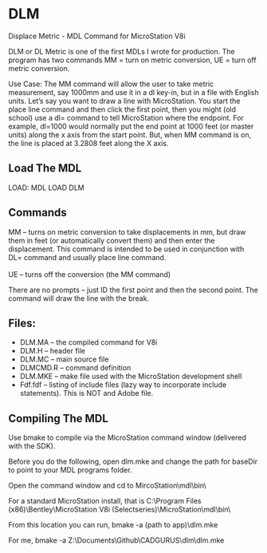 # DLM
Displace Metric - MDL Command for MicroStation V8i

<p>
DLM or DL Metric is one of the first MDLs I wrote for production. The program has two commands MM = turn on metric conversion, UE = turn off metric conversion.
</p>
<p>
Use Case: The MM command will allow the user to take metric measurement, say 1000mm and use it in a dl key-in, but in a file with English units. Let’s say you want to draw a line with MicroStation. You start the place line command and then click the first point, then you might (old school) use a dl= command to tell MicroStation where the endpoint. For example, dl=1000 would normally put the end point at 1000 feet (or master units) along the x axis from the start point. But, when MM command is on, the line is placed at 3.2808 feet along the X axis. 
</p>

## Load The MDL

<p>
LOAD: MDL LOAD DLM<br>
</p>

## Commands
<p>
MM – turns on metric conversion to take displacements in mm, but draw them in feet (or automatically convert them) and then enter the displacement. This command is intended to be used in conjunction with DL= command and usually place line command.
<br><br>
UE – turns off the conversion (the MM command) 
</p>
<p>
There are no prompts – just ID the first point and then the second point. The command will draw the line with the break.
</p>

## Files:
<ul>
<li>DLM.MA – the compiled command for V8i</li>
<li>DLM.H – header file</li>
<li>DLM.MC – main source file</li>
<li>DLMCMD.R – command definition</li>
<li>DLM.MKE – make file used with the MicroStation development shell</li>
<li>Fdf.fdf – listing of include files (lazy way to incorporate include statements). This is NOT and Adobe file.</li>
</ul>

## Compiling The MDL
Use bmake to compile via the MicroStation command window (delivered with the SDK).

Before you do the following, open dlm.mke and change the path for baseDir to point to your MDL programs folder.

Open the command window and cd to MircoStation\mdl\bin\

For a standard MicroStation install, that is C:\Program Files (x86)\Bentley\MicroStation V8i (Selectseries)\MicroStation\mdl\bin\

From this location you can run, bmake -a (path to app)\dlm.mke

For me, bmake -a Z:\Documents\Github\CADGURUS\dlm\dlm.mke
